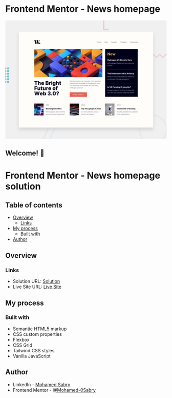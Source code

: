 # Frontend Mentor - News homepage

![Design preview for the News homepage coding challenge](./design/desktop-preview.jpg)

## Welcome! 👋

# Frontend Mentor - News homepage solution

## Table of contents

- [Overview](#overview)
  - [Links](#links)
- [My process](#my-process)
  - [Built with](#built-with)
- [Author](#author)

## Overview

### Links

- Solution URL: [Solution](https://www.frontendmentor.io/challenges/news-homepage-H6SWTa1MFl/hub?share=true)
- Live Site URL: [Live Site](https://mohamed-0sabry.github.io/Responsive-News-homepage/)

## My process

### Built with

- Semantic HTML5 markup
- CSS custom properties
- Flexbox
- CSS Grid
- Tailwind CSS styles
- Vanilla JavaScript

## Author

- LinkedIn - [Mohamed Sabry](https://www.linkedin.com/in/mohamed-sabry-eng/)
- Frontend Mentor - [@Mohamed-0Sabry](https://www.frontendmentor.io/profile/Mohamed-0Sabry)

